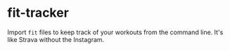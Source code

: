 # fit-tracker

Import `fit` files to keep track of your workouts from the command line. It's like Strava without the Instagram.
